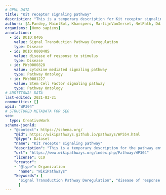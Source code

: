 ```yaml
---
# GPML DATA
title: "Kit receptor signaling pathway"
description: "This is a temporary description for Kit receptor signaling pathway"
authors: [A.Pandey, MaintBot, Khanspers, MartijnVanIersel, NetPath, Ddigles, Mkutmon, Egonw, L Dupuis]
organisms: [Homo sapiens]
annotations:
  - id: DOID:8406
    value: Signal Transduction Pathway Deregulation
    type: Disease
  - id: DOID:0000405
    value: disease of response to stimulus
    type: Disease
  - id: PW:0000828
    value: cytokine mediated signaling pathway
    type: Pathway Ontology
  - id: PW:0001227
    value: Stem Cell Factor signaling pathway
    type: Pathway Ontology
# ADDITIONAL DATA
last-edited: 2021-03-21
communities: []
wpid: "WP304"
# STRUCTURED METADATA FOR SEO
seo:
  type: CreativeWork
schema-jsonld:
  - "@context": https://schema.org/
    "@id": https://wikipathways.github.io/pathways/WP554.html
    "@type": Dataset
    "name": "Kit receptor signaling pathway"
    "description": "This is a temporary description for the pathway entitled: Kit receptor signaling pathway"
    "url": "https://www.wikipathways.org/index.php/Pathway:WP304"
    "license": CC0
    "creator":
    - "@type": Organization
      "name": "WikiPathways"
    "keywords": [
      "Signal Transduction Pathway Deregulation", "disease of response to stimulus", "cytokine mediated signaling pathway", "Stem Cell Factor signaling pathway",
      ]
---
```

